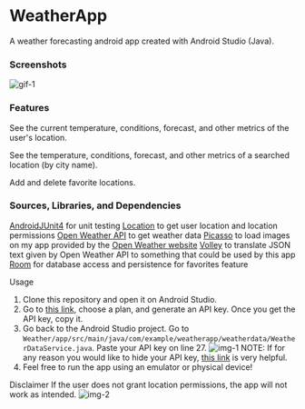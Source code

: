 # WeatherApp
A weather forecasting android app created with Android Studio (Java). 

### Screenshots
![gif-1](https://user-images.githubusercontent.com/85015271/177485442-2ca423c1-5755-4286-988e-abf9547b72cc.gif)

### Features
See the current temperature, conditions, forecast, and other metrics of the user's location.

See the temperature, conditions, forecast, and other metrics of a searched location (by city name). 

Add and delete favorite locations.

### Sources, Libraries, and Dependencies
[AndroidJUnit4](https://developer.android.com/reference/androidx/test/runner/AndroidJUnit4) for unit testing
[Location](https://developer.android.com/reference/android/location/package-summary) to get user location and location permissions
[Open Weather API](https://openweathermap.org/api) to get weather data
[Picasso](https://github.com/square/picasso) to load images on my app provided by the [Open Weather website](https://openweathermap.org/weather-conditions)
[Volley](https://google.github.io/volley/) to translate JSON text given by Open Weather API to something that could be used by this app
[Room](https://developer.android.com/jetpack/androidx/releases/room) for database access and persistence for favorites feature

Usage
1. Clone this repository and open it on Android Studio. 
2. Go to [this link](https://openweathermap.org/price#weather), choose a plan, and generate an API key. Once you get the API key, copy it.
3. Go back to the Android Studio project. Go to `Weather/app/src/main/java/com/example/weatherapp/weatherdata/WeatherDataService.java`. Paste your API key on line 27.
![img-1](https://user-images.githubusercontent.com/85015271/177498123-2aa4ca1d-1ce0-42f2-9d44-8657d9c16439.PNG)
NOTE: If for any reason you would like to hide your API key, [this link](https://gist.github.com/loftywaif002/f2ebe2024ad73d6a579285dcba250465) is very helpful. 
4. Feel free to run the app using an emulator or physical device!

Disclaimer
If the user does not grant location permissions, the app will not work as intended.
![img-2](https://user-images.githubusercontent.com/85015271/177500787-fa8049cb-af2f-487f-b8cd-00d38ebee2d6.PNG)



